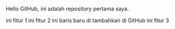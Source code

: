 Hello GitHub, ini adalah repository pertama saya.

ini fitur 1
ini fitur 2
ini baris baru di tambahkan di GitHub
ini fitur 3